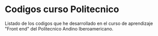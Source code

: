 # Codigos curso Politecnico
 Listado de los codigos que he desarrollado en el curso de aprendizaje "Front end" del Politecnico Andino Iberoamericano.
